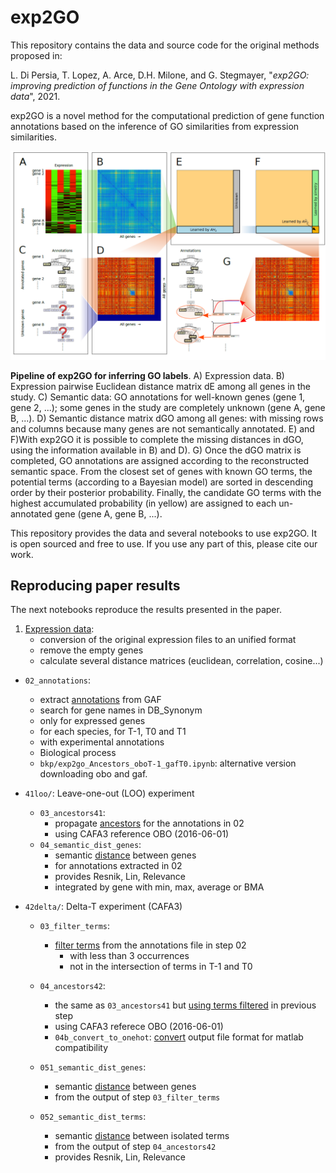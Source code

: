 # exp2GO
This repository contains the data and source code for the original methods proposed in:

L. Di Persia, T. Lopez, A. Arce, D.H. Milone, and G. Stegmayer, "*exp2GO: improving prediction of functions in the Gene Ontology with expression data*", 2021.

exp2GO is a novel method for the computational prediction of gene function annotations based on the inference of GO similarities from expression similarities.

![exp2go](exp2go.png)

**Pipeline of exp2GO for inferring GO labels**. A) Expression data. B) Expression pairwise Euclidean distance matrix dE among all genes in the study. C) Semantic data: GO annotations for well-known genes (gene 1, gene 2, ...); some genes in the study are completely unknown (gene A, gene B, ...). D) Semantic distance matrix dGO among all genes: with missing rows and columns because many genes are not semantically annotated. E) and F)With exp2GO it is possible to complete the missing distances in dGO, using the information available in B) and D). G) Once the dGO matrix is completed, GO annotations are assigned according to the reconstructed semantic space. From the closest set of genes with known GO terms, the potential terms
(according to a Bayesian model) are sorted in descending order by their posterior probability. Finally, the candidate GO terms with the highest accumulated probability (in yellow) are assigned to each un-annotated gene (gene A, gene B, ...).




This repository provides the data and several notebooks to use exp2GO. It is open sourced and free to use. If you use any part of this, please cite our work. 

## Reproducing paper results 

The next notebooks reproduce the results presented in the paper. 

1. [Expression data](https://colab.research.google.com/github/sinc-lab/exp2GO/blob/master/notebooks/01_expression_ara_espinoza.ipynb): 
    - conversion of the original expression files to an unified format
    - remove the empty genes
    - calculate several distance matrices (euclidean, correlation, cosine...)

- `02_annotations`:
  - extract [annotations](https://colab.research.google.com/drive/1K0fEeDMnyHTfTJhoHO3TKhLXbfaz1952) from GAF
  - search for gene names in DB_Synonym
  - only for expressed genes
  - for each species, for T-1, T0 and T1
  - with experimental annotations
  - Biological process
  - `bkp/exp2go_Ancestors_oboT-1_gafT0.ipynb`: alternative version downloading obo and gaf.

- `41loo/`:  Leave-one-out (LOO) experiment

  - `03_ancestors41`:
    - propagate [ancestors](https://colab.research.google.com/drive/1h2pAKVhHA3TgQ5PMs18duu156tBoywuQ) for the annotations in 02
    - using CAFA3 reference OBO (2016-06-01) 
  - `04_semantic_dist_genes`:
    - semantic [distance](https://colab.research.google.com/drive/1-5cbXyF2y5PF-vlRItutEsY7cve68Dbu#scrollTo=Ue9sA8t1hUj2) between genes
    - for annotations extracted in 02
    - provides Resnik, Lin, Relevance
    - integrated by gene with min, max, average or BMA

- `42delta/`:  Delta-T experiment (CAFA3)
  - `03_filter_terms`:
    - [filter terms](https://colab.research.google.com/drive/1_S56rMVPt5Iyx5SU5dn_vxPLePmULG0V) from the annotations file in step 02
      - with less than 3 occurrences
      - not in the intersection of terms in T-1 and T0

  - `04_ancestors42`:
    - the same as `03_ancestors41` but [using terms filtered](https://colab.research.google.com/drive/11VbEyJFw7cXylfu-chbHLiwCvrtrfsth) in previous step
    - using CAFA3 referece OBO (2016-06-01) 
    - `04b_convert_to_onehot`: [convert](https://colab.research.google.com/drive/19-OlNx4c7siHWLDpQ_91RKjOt3GpKski#scrollTo=Ue9sA8t1hUj2) output file format for matlab compatibility

  - `051_semantic_dist_genes`:
    - semantic [distance](https://colab.research.google.com/drive/1M9p3K4MkrjJXKoEbI0rGymM1C-zyLqZZ#scrollTo=Ue9sA8t1hUj2) between genes
    - from the output of step `03_filter_terms`

  - `052_semantic_dist_terms`:
    - semantic [distance](https://colab.research.google.com/drive/1IhhhU2CgJBZTPdXBFpZ6bAt1NfLBLq_H#scrollTo=Ue9sA8t1hUj2) between isolated terms
    - from the output of step `04_ancestors42`
    - provides Resnik, Lin, Relevance
